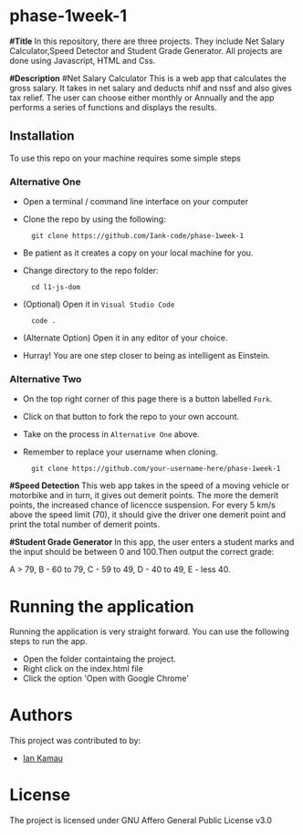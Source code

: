 # phase-1week-1

**#Title**
In this repository, there are three projects. They include Net Salary Calculator,Speed Detector and Student Grade Generator.
All projects are done using Javascript, HTML and Css.

**#Description**
#Net Salary Calculator
This is a web app that calculates the gross salary. It takes in net salary and deducts nhif and nssf and also gives tax relief. The user can choose either monthly or Annually and the app performs a series of functions and displays the results.

## Installation

To use this repo on your machine requires some simple steps

### Alternative One

- Open a terminal / command line interface on your computer
- Clone the repo by using the following:

        git clone https://github.com/Iank-code/phase-1week-1

- Be patient as it creates a copy on your local machine for you.
- Change directory to the repo folder:

        cd l1-js-dom

- (Optional) Open it in ``Visual Studio Code``

        code .

- (Alternate Option) Open it in any editor of your choice.
- Hurray! You are one step closer to being as intelligent as Einstein.

### Alternative Two

- On the top right corner of this page there is a button labelled ``Fork``.
- Click on that button to fork the repo to your own account.
- Take on the process in ``Alternative One`` above.
- Remember to replace your username when cloning.

        git clone https://github.com/your-username-here/phase-1week-1


**#Speed Detection**
This web app takes in the speed of a moving vehicle or motorbike and in turn, it gives out demerit points. The more the demerit points, the increased chance of licencce suspension. For every 5 km/s above the speed limit (70), it should give the driver one demerit point and print the total number of demerit points.

**#Student Grade Generator**
In this app, the user enters a student marks and the input should be between 0 and 100.Then output the correct grade: 

A > 79, B - 60 to 79, C -  59 to 49, D - 40 to 49, E - less 40.

# Running the application

Running the application is very straight forward. You can use the following steps to run the app.

- Open the folder containtaing the project.
- Right click on the index.html file
- Click the option 'Open with Google Chrome'

# Authors
This project was contributed to by:
- [Ian Kamau](https://github.com/Iank-code)

# License
The project is licensed under GNU Affero General Public License v3.0
